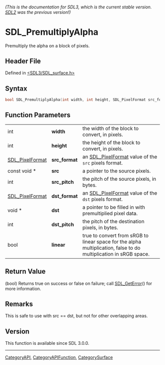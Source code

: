 ###### (This is the documentation for SDL3, which is the current stable version. [SDL2](https://wiki.libsdl.org/SDL2/) was the previous version!)
# SDL_PremultiplyAlpha

Premultiply the alpha on a block of pixels.

## Header File

Defined in [<SDL3/SDL_surface.h>](https://github.com/libsdl-org/SDL/blob/main/include/SDL3/SDL_surface.h)

## Syntax

```c
bool SDL_PremultiplyAlpha(int width, int height, SDL_PixelFormat src_format, const void *src, int src_pitch, SDL_PixelFormat dst_format, void *dst, int dst_pitch, bool linear);
```

## Function Parameters

|                                    |                |                                                                                                                   |
| ---------------------------------- | -------------- | ----------------------------------------------------------------------------------------------------------------- |
| int                                | **width**      | the width of the block to convert, in pixels.                                                                     |
| int                                | **height**     | the height of the block to convert, in pixels.                                                                    |
| [SDL_PixelFormat](SDL_PixelFormat) | **src_format** | an [SDL_PixelFormat](SDL_PixelFormat) value of the `src` pixels format.                                           |
| const void *                       | **src**        | a pointer to the source pixels.                                                                                   |
| int                                | **src_pitch**  | the pitch of the source pixels, in bytes.                                                                         |
| [SDL_PixelFormat](SDL_PixelFormat) | **dst_format** | an [SDL_PixelFormat](SDL_PixelFormat) value of the `dst` pixels format.                                           |
| void *                             | **dst**        | a pointer to be filled in with premultiplied pixel data.                                                          |
| int                                | **dst_pitch**  | the pitch of the destination pixels, in bytes.                                                                    |
| bool                               | **linear**     | true to convert from sRGB to linear space for the alpha multiplication, false to do multiplication in sRGB space. |

## Return Value

(bool) Returns true on success or false on failure; call
[SDL_GetError](SDL_GetError)() for more information.

## Remarks

This is safe to use with src == dst, but not for other overlapping areas.

## Version

This function is available since SDL 3.0.0.

----
[CategoryAPI](CategoryAPI), [CategoryAPIFunction](CategoryAPIFunction), [CategorySurface](CategorySurface)

